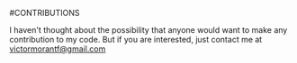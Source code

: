 #CONTRIBUTIONS

I haven't thought about the possibility that anyone would want to make any contribution to my code. But if you are interested, just contact me at victormorantf@gmail.com
